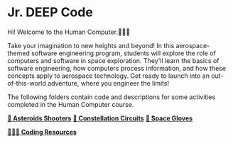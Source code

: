 # Jr. DEEP Code
Hi! Welcome to the Human Computer.👩🏽‍💻

Take your imagination to new heights and beyond! In this aerospace-themed software engineering program, students will explore the role of computers and software in space exploration. They'll learn the basics of software engineering, how computers process information, and how these concepts apply to aerospace technology. Get ready to launch into an out-of-this-world adventure, where you engineer the limits!

The following folders contain code and descriptions for some activities completed in the Human Computer course.

**[🚀 Asteroids Shooters](https://github.com/ashwini-0606/jrdeepcode/tree/main/AsteroidsShooters)**
**[🌟 Constellation Circuits](https://github.com/ashwini-0606/jrdeepcode/tree/main/ConstellationCircuits)**
**[🧤 Space Gloves](https://github.com/ashwini-0606/jrdeepcode/tree/main/SpaceSuitGloves)**

**[👩🏽‍💻 Coding Resources](https://github.com/ashwini-0606/jrdeepcode/tree/main/CodingResources)**
